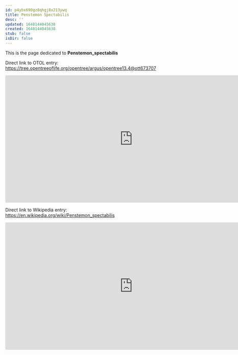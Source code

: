 ```yaml
---
id: p4ybx690gz8qhgj8x213ywq
title: Penstemon Spectabilis
desc: ''
updated: 1648144045638
created: 1648144045638
stub: false
isDir: false
---
```

This is the page dedicated to **Penstemon_spectabilis**


Direct link to OTOL entry: https://tree.opentreeoflife.org/opentree/argus/opentree13.4@ott673707



<html>
    <body>
    <iframe src="https://tree.opentreeoflife.org/opentree/argus/opentree13.4@ott673707"
    width="800" height="400" frameborder="0" allowfullscreen> </iframe>
    </body>
</html>
    


Direct link to Wikipedia entry: https://en.wikipedia.org/wiki/Penstemon_spectabilis



<html>
    <body>
    <iframe src="https://en.wikipedia.org/wiki/Penstemon_spectabilis"
    width="800" height="400" frameborder="0" allowfullscreen> </iframe>
    </body>
</html>
    
